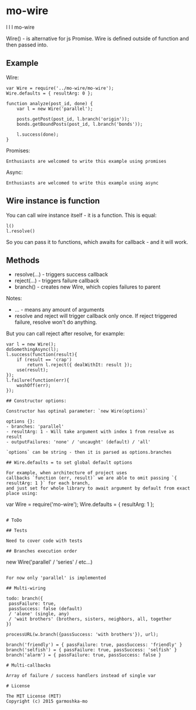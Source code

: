 # mo-wire

 l
  l
   l
mo-wire

Wire() - is alternative for js Promise.
Wire is defined outside of function and then passed into.

## Example

Wire:
````
var Wire = require('../mo-wire/mo-wire');
Wire.defaults = { resultArg: 0 };

function analyze(post_id, done) {
    var l = new Wire('parallel');

    posts.getPost(post_id, l.branch('origin'));
    bonds.getBoundPosts(post_id, l.branch('bonds'));

    l.success(done);
}
````

Promises:
````
Enthusiasts are welcomed to write this example using promises
````

Async:
````
Enthusiasts are welcomed to write this example using async
````

## Wire instance is function

You can call wire instance itself - it is a function. This is equal:
````
l()
l.resolve()
````
So you can pass it to functions, which awaits for callback - and it will work.

## Methods

- resolve(...) - triggers success callback
- reject(...) - triggers failure callback
- branch() - creates new Wire, which copies failures to parent

Notes:
- ... - means any amount of arguments
- resolve and reject will trigger callback only once.
If reject triggered failure, resolve won't do anything.

But you can call reject after resolve, for example:

````
var l = new Wire();
doSomethingAsync(l);
l.success(function(result){
    if (result == 'crap')
        return l.reject({ dealWithIt: result });
    use(result);
});
l.failure(function(err){
    washOff(err);
});

## Constructor options:

Constructor has optinal parameter: `new Wire(options)`

options {}: 
- branches: 'parallel'
- resultArg: 1 - Will take argument with index 1 from resolve as result
- outputFailures: 'none' / 'uncaught' (default) / 'all'

`options` can be string - then it is parsed as options.branches

## Wire.defaults = to set global default options

For example, when architecture of project uses
callbacks `function (err, result)` we are able to omit passing `{ resultArg: 1 }` for each branch,
and just set for whole library to await argument by default from exact place using:
````
var Wire = require('mo-wire');
Wire.defaults = { resultArg: 1 };
````

# ToDo

## Tests

Need to cover code with tests

## Branches execution order

````
new Wire('parallel' / 'series' / etc...)
````

For now only 'parallel' is implemented

## Multi-wiring

todo: branch({
 passFailure: true,
 passSuccess: false (default)
 / 'alone' (single, any)
 / 'wait brothers' (brothers, sisters, neighbors, all, together
})

processURL(w.branch({passSuccess: 'with brothers'}), url);

branch('friendly') = { passFailure: true, passSuccess: 'friendly' }
branch('selfish') = { passFailure: true, passSuccess: 'selfish' }
branch('alarm') = { passFailure: true, passSuccess: false }

# Multi-callbacks

Array of failure / success handlers instead of single var

# License

The MIT License (MIT)
Copyright (c) 2015 garmoshka-mo

